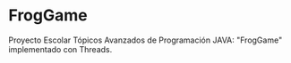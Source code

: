 # FrogGame
Proyecto Escolar Tópicos Avanzados de Programación JAVA: "FrogGame" implementado con Threads.
